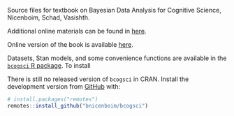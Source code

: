 Source files for textbook on Bayesian Data Analysis for Cognitive Science, Nicenboim, Schad, Vasishth. 

Additional online materials can be found in [here](docs/bayescogsci_supplementary.pdf).

Online version of the book is available [here](https://bruno.nicenboim.me/bayescogsci/).

Datasets, Stan models, and some convenience functions are available in the [`bcogsci` R package](https://github.com/bnicenboim/bcogsci). To install

There is still no released version of `bcogsci` in CRAN. Install the
development version from [GitHub](https://github.com/) with:

``` r
# install.packages("remotes")
remotes::install_github("bnicenboim/bcogsci")
```
